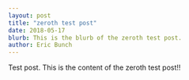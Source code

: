 ```yaml
---
layout: post
title: "zeroth test post"
date: 2018-05-17
blurb: This is the blurb of the zeroth test post.
author: Eric Bunch
---
```


Test post. This is the content of the zeroth test post!!

